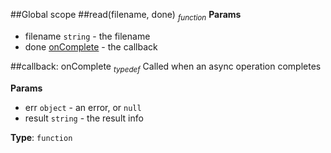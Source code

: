 ##Global scope
<a name="read"></a>
##read(filename, done) <sub>*function*</sub>
**Params**

- filename `string` - the filename
- done [onComplete](#onComplete) - the callback

<a name="onComplete"></a>
##callback: onComplete <sub>*typedef*</sub>
Called when an async operation completes

**Params**

- err `object` - an error, or `null`
- result `string` - the result info

**Type**: `function`  
